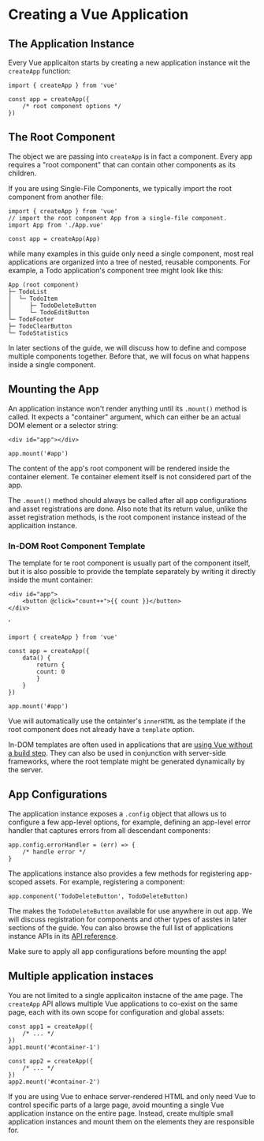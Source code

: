 # Creating a Vue Application

## The Application Instance

Every Vue applicaiton starts by creating a new application instance wit the `createApp` function:

    import { createApp } from 'vue'

    const app = createApp({
        /* root component options */
    })

## The Root Component

The object we are passing into `createApp` is in fact a component. Every app requires a "root component" that can contain other components as its children.

If you are using Single-File Components, we typically import the root component from another file:

    import { createApp } from 'vue'
    // import the root component App from a single-file component.
    import App from './App.vue'

    const app = createApp(App)

while many examples in this guide only need a single component, most real applications are organized into a tree of nested, reusable components. For example, a Todo application's component tree might look like this:

    App (root component)
    ├─ TodoList
    │  └─ TodoItem
    │     ├─ TodoDeleteButton
    │     └─ TodoEditButton
    └─ TodoFooter
    ├─ TodoClearButton
    └─ TodoStatistics

In later sections of the guide, we will discuss how to define and compose multiple components together. Before that, we will focus on what happens inside a single component.

## Mounting the App

An application instance won't render anything until its `.mount()` method is called. It expects a "container" argument, which can either be an actual DOM element or a selector string:

    <div id="app"></div>

    app.mount('#app')

The content of the app's root component will be rendered inside the container element. Te container element itself is not considered part of the app.

The `.mount()` method should always be called after all app configurations and asset registrations are done. Also note that its return value, unlike the asset registration methods, is the root component instance instead of the applicaition instance.

### In-DOM Root Component Template

The template for te root component is usually part of the component itself, but it is also possible to provide the template separately by writing it directly inside the munt container:

    <div id="app">
        <button @click="count++">{{ count }}</button>
    </div>

' 

    import { createApp } from 'vue'

    const app = createApp({
        data() {
            return {
            count: 0
            }
        }
    })

    app.mount('#app')

Vue will automatically use the ontainter's `innerHTML` as the template if the root component does not already have a `template` option.

In-DOM templates are often used in applications that are [using Vue without a build step](https://vuejs.org/guide/quick-start.html#using-vue-from-cdn). They can also be used in conjunction with server-side frameworks, where the root template might be generated dynamically by the server.

## App Configurations

The application instance exposes a `.config` object that allows us to configure a few app-level options, for example, defining an app-level error handler that captures errors from all descendant components: 

    app.config.errorHandler = (err) => {
        /* handle error */
    }

The applications instance also provides a few methods for registering app-scoped assets. For example, registering a component:

    app.component('TodoDeleteButton', TodoDeleteButton)

The makes the `TodoDeleteButton` available for use anywhere in out app. We will discuss registration for components and other types of asstes in later sections of the guide. You can also browse the full list of applications instance APIs in its [API reference](https://vuejs.org/api/application.html).

Make sure to apply all app configurations before mounting the app!

## Multiple application instaces

You are not limited to a single applicaiton instacne of the ame page. The `createApp` API allows multiple Vue applications to co-exist on the same page, each with its own scope for configuration and global assets:

    const app1 = createApp({
        /* ... */
    })
    app1.mount('#container-1')

    const app2 = createApp({
        /* ... */
    })
    app2.mount('#container-2')

If you are using Vue to enhace server-rendered HTML and only need Vue to control specific parts of a large page, avoid mounting a single Vue application instance on the entire page. Instead, create multiple small application instances and mount them on the elements they are responsible for.



